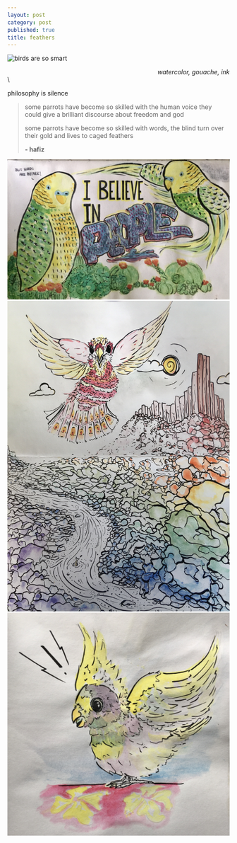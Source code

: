 ```yaml
---
layout: post
category: post
published: true
title: feathers
---
```

![birds are so smart]({{site.baseurl}}/media/parrots.jpeg)
<!--more-->
<span class='date' style='float:right;'>*watercolor, gouache, ink*</span>
  \
  \
  
philosophy is silence  
  
>  some parrots have become so skilled with the human voice they could give a brilliant discourse about freedom and god
>   
>  some parrots have become so skilled with words, the blind turn over their gold and lives to caged feathers
>   
>  **- hafiz**

![birds are better](/media/believe.jpeg)  
![this is our home](/media/desert-scream.jpeg)  
![talk about it](/media/squawk.jpeg)  

